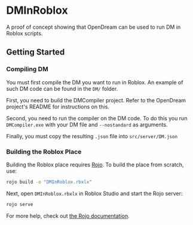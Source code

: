 # DMInRoblox
A proof of concept showing that OpenDream can be used to run DM in Roblox scripts.

## Getting Started
### Compiling DM
You must first compile the DM you want to run in Roblox. An example of such DM code can be found in the `DM/` folder.

First, you need to build the DMCompiler project. Refer to the OpenDream project's README for instructions on this.

Second, you need to run the compiler on the DM code. To do this you run `DMCompiler.exe` with your DM file and `--nostandard` as arguments.

Finally, you must copy the resulting `.json` file into `src/server/DM.json`

### Building the Roblox Place
Building the Roblox place requires [Rojo](https://rojo.space).
To build the place from scratch, use:

```bash
rojo build -o "DMInRoblox.rbxlx"
```

Next, open `DMInRoblox.rbxlx` in Roblox Studio and start the Rojo server:

```bash
rojo serve
```

For more help, check out [the Rojo documentation](https://rojo.space/docs).